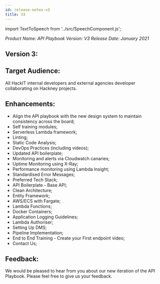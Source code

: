```yaml
---
id: release-notes-v3
title: V3
---
```

import TextToSpeech from '../src/SpeechComponent.js';

<TextToSpeech>

*Product Name: API Playbook*
*Version: V3*
*Release Date: January 2021*

## Version 3:

## Target Audience:

All HackIT internal developers and external agencies developer collaborating on Hackney projects.

## Enhancements:

- Align the API playbook with the new design system to maintain consistency across the board;
- Self training modules;
- Serverless Lambda framework;
- Linting;
- Static Code Analysis;
- DevOps Practices (including videos);
- Updated API boilerplate;
- Monitoring and alerts via Cloudwatch canaries;
- Uptime Monitoring using X-Ray;
- Performance monitoring using Lambda Insight;
- Standardised Error Messages;
- Preferred Tech Stack;
- API Boilerplate - Base API;
- Clean Architecture;
- Entity Framework;
- AWS/ECS with Fargate;
- Lambda Functions;
- Docker Containers;
- Application Logging Guidelines;
- Lambda Authoriser;
- Setting Up DMS;
- Pipeline Implementation;
- End to End Training - Create your First endpoint video;
- Contact Us;

## Feedback:

We would be pleased to hear from you about our new iteration of the API Playbook. Please feel free to give us your feedback.

</TextToSpeech>